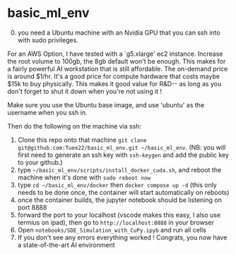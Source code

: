 # basic_ml_env

0) you need a Ubuntu machine with an Nvidia GPU that you can ssh into with sudo privileges.

For an AWS Option, I have tested with a `g5.xlarge' ec2 instance. Increase the root volume to 100gb, the 8gb default won't be enough. This makes for a fairly powerful AI workstation that is still affordable. The on-demand price is around $1/hr. It's a good price for compute hardware that costs maybe $15k to buy physically. This makes it good value for R&D-- as long as you don't forget to shut it down when you're not using it !

Make sure you use the Ubuntu base image, and use 'ubuntu' as the username when you ssh in.

Then do the following on the machine via ssh:
1) Clone this repo onto that machine `git clone git@github.com:Tuee22/basic_ml_env.git ~/basic_ml_env`. (NB: you will first need to generate an ssh key with `ssh-keygen` and add the public key to your github.)
2) type `~/basic_ml_env/scripts/install_docker_cuda.sh`, and reboot the machine when it's done with `sudo reboot now`
3) type `cd ~/basic_ml_env/docker` then `docker compose up -d` (this only needs to be done once, the container will start automatically on reboots)
4) once the container builds, the jupyter notebook should be listening on port 8888
5) forward the port to your localhost (vscode makes this easy, I also use termius on ipad), then go to `http://localhost:8888` in your browser
6) Open `notebooks/SDE_Simulation_with_CuPy.ipyb` and run all cells
7) If you don't see any errors everything worked ! Congrats, you now have a state-of-the-art AI environment 
